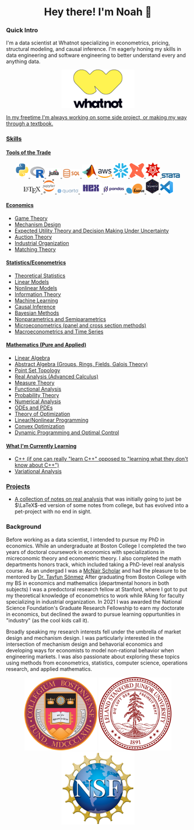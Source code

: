 <h1 align="center"> Hey there! I'm Noah 👋 </h1>

### Quick Intro 

I'm a data scientist at Whatnot specializing in econometrics, pricing, structural modeling, and causal inference. I'm eagerly honing my skills in data engineering and software engineering to better understand every and anything data.  

<p align="center"> 
  <a href="https://www.whatnot.com/">
    <img title="Whatnot" alt="Whatnot" src="assets/wn_Logo.jpg" width=200 />
</p>

In my freetime I'm always working on some side project, or making my way through a textbook.

### Skills 

#### Tools of the Trade
  
<p align="center"> 
  <a href="https://www.python.org/">
    <img title="Python" alt="Python" src="assets/python.png" width=35 />
  <a href="https://www.r-project.org/">
    <img title="R" alt="R" src="assets/r.png" width=40 />
  <a href="https://julialang.org/">
    <img title="Julia" alt="Julia" src="assets/julia.png" width=40 />
    <img title="SQL" alt="SQL" src="assets/sql.png" width=50 />
  <a href="https://www.mathworks.com/products/matlab.html">
    <img title="MATLAB" alt="MATLAB" src="assets/matlab.png" width=40 />
  <a href="https://aws.amazon.com/">
    <img title="AWS" alt="AWS" src="assets/aws.png" width=40 />
  <a href="https://www.snowflake.com/en/">
    <img title="snowflake" alt="snowflake" src="assets/snowflake.png" width=40 />
  <a href="https://www.getdbt.com/">
    <img title="dbt" alt="dbt" src="assets/dbt.png" width=40 />
  <a href="https://www.wolfram.com/mathematica/">
    <img title="Mathematica" alt="Mathematica" src="assets/mathematica.png" width=40 />
   <a href="https://www.stata.com/">
    <img title="Stata" alt="Stata" src="assets/stata_logo.png" width=50 />
  <a href="https://www.latex-project.org/">
    <img title="LaTeX" alt="LaTeX" src="assets/latex.png" width=50 />
  <a href="https://jupyter.org/">
    <img title="Jupyter" alt="Jupyter" src="assets/jupyter.png" width=35 />
  <a href="https://quarto.org/">
    <img title="Quarto" alt="Quarto" src="assets/quarto.png" width=60 />
  <a href="https://hex.tech/">
    <img title="hex" alt="hex" src="assets/hex.png" width=60 />
  <a href="https://pandas.pydata.org/">
    <img title="pandas" alt="pandas" src="assets/pandas.png" width=60 />
  <a href="https://scikit-learn.org/stable/">
    <img title="scikit-learn" alt="scikit-learn" src="assets/scikit_learn.png" width=50 />
  <a href="https://www.tidyverse.org/">
    <img title="tidyverse" alt="tidyverse" src="assets/tidyverse.png" width=35 />
  <a href="https://code.visualstudio.com/">
    <img title="vscode" alt="vscode" src="assets/vscode.png" width=35 />
    
</p>

#### Economics

- Game Theory
- Mechanism Design
- Expected Utility Theory and Decision Making Under Uncertainty
- Auction Theory
- Industrial Organization
- Matching Theory

#### Statistics/Econometrics   
    
- Theoretical Statistics
- Linear Models
- Nonlinear Models
- Information Theory
- Machine Learning
- Causal Inference
- Bayesian Methods
- Nonparametrics and Semiparametrics
- Microeconometrics (panel and cross section methods)
- Macroeconometrics and Time Series

#### Mathematics (Pure and Applied)
    
- Linear Algebra 
- Abstract Algebra (Groups, Rings, Fields, Galois Theory)
- Point Set Topology
- Real Analysis (Advanced Calculus)
- Measure Theory
- Functional Analysis
- Probability Theory
- Numerical Analysis
- ODEs and PDEs
- Theory of Optimization
- Linear/Nonlinear Programming
- Convex Optimization
- Dynamic Programming and Optimal Control

#### What I'm Currently Learning
    
- C++ (if one can really "learn C++" opposed to "learning what they don't know about C++") 
- Variational Analysis
    
    
### Projects

- A collection of notes on [real analysis](https://github.com/noahjussila/analysis_notes/blob/master/Analysis%20Notes.pdf) that was initially going to just be $\LaTeX$-ed version of some notes from college, but has evolved into a pet-project with no end in sight.

### Background

Before working as a data scientist, I intended to pursue my PhD in economics. While an undergraduate at Boston College I completed the two years of doctoral coursework in economics with specializations in micreconomic theory and econometric theory. I also completed the math departments honors track, which included taking a PhD-level real analysis course. As an undergad I was a [McNair Scholar](https://mcnairscholars.com/) and had the pleasure to be mentored by [Dr. Tayfun Sönmez](https://www.tayfunsonmez.net/) After graduating from Boston College with my BS in economics and mathematics (departmental honors in both subjects) I was a predoctoral research fellow at Stanford, where I got to put my theoretical knowledge of econometrics to work while RAing for faculty specializing in industrial organization. In 2021 I was awarded the National Science Foundation's Graduate Research Fellowship to earn my doctorate in economics, but declined the award to pursue learning oppurtunities in "industry" (as the cool kids call it).
    
Broadly speaking my research interests fell under the umbrella of market design and mechanism design. I was particularly interested in the intersection of mechanism design and behavorial economics and developing ways for economists to model non-rational behavior when engineering markets. I was also passionate about exploring these topics using methods from econometrics, statistics, computer science, operations research, and applied mathematics.

<p align="center"> 
  <img title="BC" alt="BC" src="assets/Boston_College_seal.svg.png" width=200 />
  <img title="Stanford" alt="Stanford" src="assets/Stanford_University_seal_2003.svg.png" width=200 />
  <img title="NSF" alt="NSF" src="assets/NSF_logo.png" width=200 />
</p>

<!--
**noahjussila/noahjussila** is a ✨ _special_ ✨ repository because its `README.md` (this file) appears on your GitHub profile.

Here are some ideas to get you started:

- 🔭 I’m currently working on ...
- 🌱 I’m currently learning ...
- 👯 I’m looking to collaborate on ...
- 🤔 I’m looking for help with ...
- 💬 Ask me about ...
- 📫 How to reach me: ...
- 😄 Pronouns: ...
- ⚡ Fun fact: ...
-->
